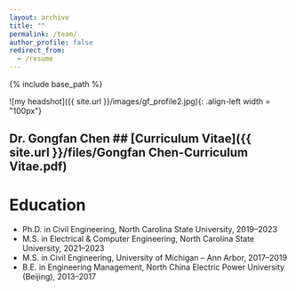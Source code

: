 ```yaml
---
layout: archive
title: ""
permalink: /team/
author_profile: false
redirect_from:
  - /resume
---
```


{% include base_path %}

![my headshot]({{ site.url }}/images/gf_profile2.jpg){: .align-left width = "100px"}
## Dr. Gongfan Chen ## [Curriculum Vitae]({{ site.url }}/files/Gongfan Chen-Curriculum Vitae.pdf)

Education
=====
  * Ph.D. in Civil Engineering, North Carolina State University, 2019–2023  
  * M.S. in Electrical & Computer Engineering, North Carolina State University, 2021–2023  
  * M.S. in Civil Engineering, University of Michigan – Ann Arbor, 2017–2019  
  * B.E. in Engineering Management, North China Electric Power University (Beijing), 2013–2017

